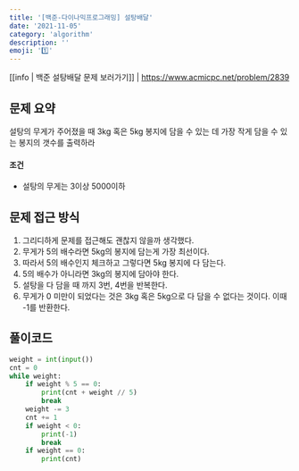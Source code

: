 ```yaml
---
title: '[백준-다이나믹프로그래밍] 설탕배달'
date: '2021-11-05'
category: 'algorithm'
description: ''
emoji: '1️⃣'
---
```


[[info | 백준 설탕배달 문제 보러가기]]
| https://www.acmicpc.net/problem/2839

## 문제 요약

설탕의 무게가 주어졌을 때 3kg 혹은 5kg 봉지에 담을 수 있는 데 가장 작게 담을 수 있는 봉지의 갯수를 출력하라

#### 조건

- 설탕의 무게는 3이상 5000이하

## 문제 접근 방식

1. 그리디하게 문제를 접근해도 괜찮지 않을까 생각했다.
2. 무게가 5의 배수라면 5kg의 봉지에 담는게 가장 최선이다.
3. 따라서 5의 배수인지 체크하고 그렇다면 5kg 봉지에 다 담는다.
4. 5의 배수가 아니라면 3kg의 봉지에 담아야 한다.
5. 설탕을 다 담을 때 까지 3번, 4번을 반복한다.
6. 무게가 0 미만이 되었다는 것은 3kg 혹은 5kg으로 다 담을 수 없다는 것이다. 이때 -1를 반환한다.

## 풀이코드

```python
weight = int(input())
cnt = 0
while weight:
    if weight % 5 == 0:
        print(cnt + weight // 5)
        break
    weight -= 3
    cnt += 1
    if weight < 0:
        print(-1)
        break
    if weight == 0:
        print(cnt)
```